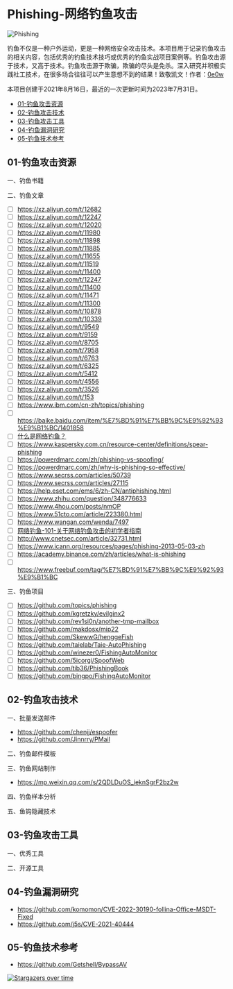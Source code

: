 # Phishing-网络钓鱼攻击

![Phishing](https://socialify.git.ci/Getshell/Phishing/image?description=1&descriptionEditable=Phishing-%E7%BD%91%E7%BB%9C%E5%AE%89%E5%85%A8%E9%92%93%E9%B1%BC%E7%A0%94%E7%A9%B6&font=Bitter&forks=1&issues=1&name=1&owner=1&pattern=Circuit%20Board&pulls=1&stargazers=1&theme=Light)

钓鱼不仅是一种户外运动，更是一种网络安全攻击技术。本项目用于记录钓鱼攻击的相关内容，包括优秀的钓鱼技术技巧或优秀的钓鱼实战项目案例等。钓鱼攻击源于技术，又高于技术。钓鱼攻击源于欺骗，欺骗的尽头是免杀。深入研究并积极实践社工技术，在很多场合往往可以产生意想不到的结果！致敬凯文！作者：[0e0w](https://github.com/0e0w)

本项目创建于2021年8月16日，最近的一次更新时间为2023年7月31日。

- [01-钓鱼攻击资源](https://github.com/Getshell/Phishing#01-%E9%92%93%E9%B1%BC%E6%94%BB%E5%87%BB%E8%B5%84%E6%BA%90)
- [02-钓鱼攻击技术](https://github.com/Getshell/Phishing#02-%E9%92%93%E9%B1%BC%E6%94%BB%E5%87%BB%E6%8A%80%E6%9C%AF)
- [03-钓鱼攻击工具](https://github.com/Getshell/Phishing#03-%E9%92%93%E9%B1%BC%E6%94%BB%E5%87%BB%E5%B7%A5%E5%85%B7)
- [04-钓鱼漏洞研究](https://github.com/Getshell/Phishing#04-%E9%92%93%E9%B1%BC%E6%BC%8F%E6%B4%9E%E7%A0%94%E7%A9%B6)
- [05-钓鱼技术参考](https://github.com/Getshell/Phishing#05-%E9%92%93%E9%B1%BC%E6%8A%80%E6%9C%AF%E5%8F%82%E8%80%83)

## 01-钓鱼攻击资源

一、钓鱼书籍

二、钓鱼文章
- [ ] https://xz.aliyun.com/t/12682
- [ ] https://xz.aliyun.com/t/12247
- [ ] https://xz.aliyun.com/t/12020
- [ ] https://xz.aliyun.com/t/11980
- [ ] https://xz.aliyun.com/t/11898
- [ ] https://xz.aliyun.com/t/11885
- [ ] https://xz.aliyun.com/t/11655
- [ ] https://xz.aliyun.com/t/11519
- [ ] https://xz.aliyun.com/t/11400
- [ ] https://xz.aliyun.com/t/12247
- [ ] https://xz.aliyun.com/t/11400
- [ ] https://xz.aliyun.com/t/11471
- [ ] https://xz.aliyun.com/t/11300
- [ ] https://xz.aliyun.com/t/10878
- [ ] https://xz.aliyun.com/t/10339
- [ ] https://xz.aliyun.com/t/9549
- [ ] https://xz.aliyun.com/t/9159
- [ ] https://xz.aliyun.com/t/8705
- [ ] https://xz.aliyun.com/t/7958
- [ ] https://xz.aliyun.com/t/6763
- [ ] https://xz.aliyun.com/t/6325
- [ ] https://xz.aliyun.com/t/5412
- [ ] https://xz.aliyun.com/t/4556
- [ ] https://xz.aliyun.com/t/3526
- [ ] https://xz.aliyun.com/t/153
- [ ] https://www.ibm.com/cn-zh/topics/phishing
- [ ] https://baike.baidu.com/item/%E7%BD%91%E7%BB%9C%E9%92%93%E9%B1%BC/1401858
- [ ] [什么是网络钓鱼？](https://info.support.huawei.com/info-finder/encyclopedia/zh/%E7%BD%91%E7%BB%9C%E9%92%93%E9%B1%BC.html)
- [ ] https://www.kaspersky.com.cn/resource-center/definitions/spear-phishing
- [ ] https://powerdmarc.com/zh/phishing-vs-spoofing/
- [ ] https://powerdmarc.com/zh/why-is-phishing-so-effective/
- [ ] https://www.secrss.com/articles/50739
- [ ] https://www.secrss.com/articles/27115
- [ ] https://help.eset.com/ems/6/zh-CN/antiphishing.html
- [ ] https://www.zhihu.com/question/348776633
- [ ] https://www.4hou.com/posts/nmOP
- [ ] https://www.51cto.com/article/223380.html
- [ ] https://www.wangan.com/wenda/7497
- [ ] [网络钓鱼-101-关于网络钓鱼攻击的初学者指南](https://hackernoon.com/zh/%E7%BD%91%E7%BB%9C%E9%92%93%E9%B1%BC-101-%E5%85%B3%E4%BA%8E%E7%BD%91%E7%BB%9C%E9%92%93%E9%B1%BC%E6%94%BB%E5%87%BB%E7%9A%84%E5%88%9D%E5%AD%A6%E8%80%85%E6%8C%87%E5%8D%97)
- [ ] http://www.cnetsec.com/article/32731.html
- [ ] https://www.icann.org/resources/pages/phishing-2013-05-03-zh
- [ ] https://academy.binance.com/zh/articles/what-is-phishing
- [ ] https://www.freebuf.com/tag/%E7%BD%91%E7%BB%9C%E9%92%93%E9%B1%BC

三、钓鱼项目
- [ ] https://github.com/topics/phishing
- [ ] https://github.com/kgretzky/evilginx2
- [ ] https://github.com/rev1si0n/another-tmp-mailbox
- [ ] https://github.com/makdosx/mip22
- [ ] https://github.com/SkewwG/henggeFish
- [ ] https://github.com/taielab/Taie-AutoPhishing
- [ ] https://github.com/winezer0/FishingAutoMonitor
- [ ] https://github.com/5icorgi/SpoofWeb
- [ ] https://github.com/tib36/PhishingBook
- [ ] https://github.com/bingpo/FishingAutoMonitor

## 02-钓鱼攻击技术

一、批量发送邮件
- https://github.com/chenjj/espoofer
- https://github.com/Jinnrry/PMail

二、钓鱼邮件模板

三、钓鱼网站制作
- https://mp.weixin.qq.com/s/2QDLDuOS_ieknSgrF2bz2w

四、钓鱼样本分析

五、鱼钩隐藏技术

## 03-钓鱼攻击工具

一、优秀工具

二、开源工具

## 04-钓鱼漏洞研究

- https://github.com/komomon/CVE-2022-30190-follina-Office-MSDT-Fixed
- https://github.com/j5s/CVE-2021-40444

## 05-钓鱼技术参考

- https://github.com/Getshell/BypassAV

[![Stargazers over time](https://starchart.cc//Getshell/Phishing.svg)](https://starchart.cc/Getshell/Phishing)